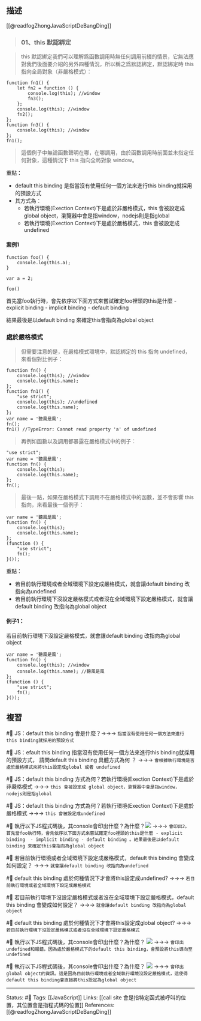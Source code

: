## 描述
[[@readfogZhongJavaScriptDeBangDing]]



> ### **01、this 默認綁定**

> this 默認綁定我們可以理解爲函數調用時無任何調用前綴的情景，它無法應對我們後面要介紹的另外四種情況，所以稱之爲默認綁定，默認綁定時 this 指向全局對象（非嚴格模式）：

```
function fn1() {
    let fn2 = function () {
        console.log(this); //window
        fn3();
    };
    console.log(this); //window
    fn2();
};
function fn3() {
    console.log(this); //window
};
fn1();
```

> 這個例子中無論函數聲明在哪，在哪調用，由於函數調用時前面並未指定任何對象，這種情況下 this 指向全局對象 window。


重點：
- default this binding 是指當沒有使用任何一個方法來進行this binding就採用的預設方式
- 其方式為：
	- 若執行環境(Exection Context)下是處於非嚴格模式，this 會被設定成 global object，瀏覽器中會是指window，nodejs則是指global
	- 若執行環境(Exection Context)下是處於嚴格模式，this 會被設定成undefined


#### 案例1
```
function foo() {
	console.log(this.a);
}

var a = 2;

foo()
```

首先當foo執行時，會先依序以下面方式來嘗試確定foo裡頭的this是什麼
	- explicit binding 
	- implicit binding
	- default binding 

結果最後是以default binding 來確定this會指向為global object



### 處於嚴格模式

> 但需要注意的是，在嚴格模式環境中，默認綁定的 this 指向 undefined，來看個對比例子：
```
function fn() {
    console.log(this); //window
    console.log(this.name);
};
function fn1() {
    "use strict";
    console.log(this); //undefined
    console.log(this.name);
};
var name = '聽風是風';
fn(); 
fn1() //TypeError: Cannot read property 'a' of undefined
```

> 再例如函數以及調用都暴露在嚴格模式中的例子：
```
"use strict";
var name = '聽風是風';
function fn() {
    console.log(this); 
    console.log(this.name);
};
fn();
```

>最後一點，如果在嚴格模式下調用不在嚴格模式中的函數，並不會影響 this 指向，來看最後一個例子：
```
var name = '聽風是風';
function fn() {
    console.log(this); 
    console.log(this.name); 
};
(function () {
    "use strict";
    fn();
}());
```

重點：
- 若目前執行環境或者全域環境下設定成嚴格模式，就會讓default binding 改指向為undefined
- 若目前執行環境下沒設定嚴格模式或者沒在全域環境下設定嚴格模式，就會讓default binding 改指向為global object

#### 例子1：



若目前執行環境下沒設定嚴格模式，就會讓default binding 改指向為global object
```
var name = '聽風是風';
function fn() {
    console.log(this); //window
    console.log(this.name); //聽風是風
};
(function () {
    "use strict";
    fn();
}());
```

## 複習

#🧠 JS：default this binding  會是什麼？->->-> `指當沒有使用任何一個方法來進行this binding就採用的預設方式`
<!--SR:!2022-10-30,12,248-->

#🧠 JS：efault this binding 指當沒有使用任何一個方法來進行this binding就採用的預設方式， 請問default this binding  具體方式為何 ？ ->->-> `會根據執行環境是否處於嚴格模式來將this設定成global 或者 undefined`
<!--SR:!2022-10-25,6,228-->


#🧠 JS：default this binding  方式為何？若執行環境(Exection Context)下是處於非嚴格模式 ->->-> `this 會被設定成 global object，瀏覽器中會是指window，nodejs則是指global`
<!--SR:!2022-10-28,11,248-->

#🧠 JS：default this binding  方式為何？若執行環境(Exection Context)下是處於嚴格模式 ->->-> `this 會被設定成undefined`
<!--SR:!2022-11-17,25,250-->

#🧠 執行以下JS程式碼後，其console會印出什麼？為什麼？![](https://res.cloudinary.com/dqfxgtyoi/image/upload/v1665409945/blog/javascript/this-binding/default-this-binding-example1_xcvvzd.png) ->->-> `會印出2。 首先當foo執行時，會先依序以下面方式來嘗試確定foo裡頭的this是什麼 - explicit binding  - implicit binding - default binding 。結果最後是以default binding 來確定this會指向為global object`
<!--SR:!2022-10-31,13,248-->


#🧠 若目前執行環境或者全域環境下設定成嚴格模式，default this binding 會變成如何設定？ ->->-> `就會讓default binding 改指向為undefined`
<!--SR:!2022-10-29,12,248-->

#🧠 default this binding 處於何種情況下才會將this設定成undefined? ->->-> `若目前執行環境或者全域環境下設定成嚴格模式`
<!--SR:!2022-11-03,15,248-->

#🧠 若目前執行環境下沒設定嚴格模式或者沒在全域環境下設定嚴格模式，default this binding 會變成如何設定？ ->->-> `就會讓default binding 改指向為global object`
<!--SR:!2022-10-31,13,248-->

#🧠 default this binding 處於何種情況下才會將this設定成global object?  ->->-> `若目前執行環境下沒設定嚴格模式或者沒在全域環境下設定嚴格模式`
<!--SR:!2022-10-24,10,250-->

#🧠 執行以下JS程式碼後，其console會印出什麼？為什麼？ ![](https://res.cloudinary.com/dqfxgtyoi/image/upload/v1665410534/blog/javascript/this-binding/strict-default-this-binding-example1_rqracf.png) ->->-> `會印出undefined和報錯，因為處於嚴格模式下的default this binding，會預設將this導向至undefined`
<!--SR:!2022-11-02,13,230-->

#🧠 執行以下JS程式碼後，其console會印出什麼？為什麼？ ![](https://res.cloudinary.com/dqfxgtyoi/image/upload/v1665410534/blog/javascript/this-binding/strict-default-this-binding-example2_fa4qff.png) ->->-> `會印出global object的資訊。這是因為目前執行環境或者全域執行環境沒設定嚴格模式，這使得default this binding會直接將this設定為global object`
<!--SR:!2022-11-05,17,248-->



---
Status: #🌱 
Tags:
[[JavaScript]]
Links:
[[call site 會是指特定函式被呼叫的位置，其位置會是指程式碼的位置]]
References:
[[@readfogZhongJavaScriptDeBangDing]]